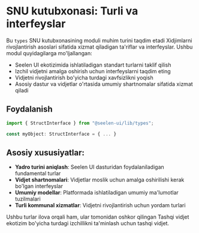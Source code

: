 # **SNU kutubxonasi: Turli va interfeyslar**

Bu `types` SNU kutubxonasining moduli muhim turini taqdim etadi 
Xidjimlarni rivojlantirish asoslari sifatida xizmat qiladigan ta'riflar va interfeyslar. 
Ushbu modul quyidagilarga mo'ljallangan:

* Seelen UI ekotizimida ishlatiladigan standart turlarni taklif qilish
* Izchil vidjetni amalga oshirish uchun interfeyslarni taqdim eting
* Vidjetni rivojlantirish bo'yicha turdagi xavfsizlikni yoqish
* Asosiy dastur va vidjetlar o'rtasida umumiy shartnomalar sifatida xizmat qiladi

## **Foydalanish**

```ts
import { StructInterface } from "@seelen-ui/lib/types";

const myObject: StructInterface = { ... }
```

## **Asosiy xususiyatlar:**

* **Yadro turini aniqlash**: Seelen UI dasturidan foydalaniladigan fundamental turlar
* **Vidjet shartnomalari**: Vidjetlar moslik uchun amalga oshirilishi kerak bo'lgan interfeyslar
* **Umumiy modellar**: Platformada ishlatiladigan umumiy ma'lumotlar tuzilmalari
* **Turli kommunal xizmatlar**: Vidjetni rivojlantirish uchun yordam turlari

Ushbu turlar ilova orqali ham, ular tomonidan oshkor qilingan 
Tashqi vidjet ekotizim bo'yicha turdagi izchillikni ta'minlash uchun tashqi vidjet.
